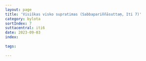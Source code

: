 ```yaml
---
layout: page
title: 'Visiškas visko supratimas (Sabbapariññāsuttaṃ, Iti 7)'
category: bylota
sortIndex: 7
suttacentral: iti6
date: 2023-09-03
index: 
 
tags:
 
---
```

